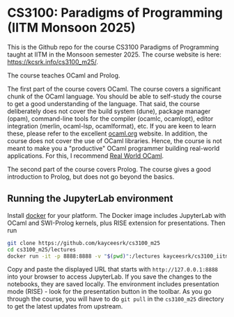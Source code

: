 # CS3100: Paradigms of Programming (IITM Monsoon 2025)

This is the Github repo for the course CS3100 Paradigms of Programming taught at
IITM in the Monsoon semester 2025. The course website is here:
https://kcsrk.info/cs3100_m25/.

The course teaches OCaml and Prolog.

The first part of the course covers OCaml. The course covers a significant chunk
of the OCaml language. You should be able to self-study the course to get a good
understanding of the language. That said, the course deliberately does not cover
the build system (dune), package manager (opam), command-line tools for the
compiler (ocamlc, ocamlopt), editor integration (merlin, ocaml-lsp,
ocamlformat), etc. If you are keen to learn these, please refer to the excellent
[ocaml.org](https://ocaml.org/) website. In addition, the course does not cover
the use of OCaml libraries. Hence, the course is not meant to make you a
"productive" OCaml programmer building real-world applications. For this, I
recommend [Real World OCaml](https://dev.realworldocaml.org/).

The second part of the course covers Prolog. The course gives a good
introduction to Prolog, but does not go beyond the basics.

## Running the JupyterLab environment

Install [docker](https://docs.docker.com/install/#supported-platforms) for your
platform. The Docker image includes JupyterLab with OCaml and SWI-Prolog kernels,
plus RISE extension for presentations. Then run

```bash
git clone https://github.com/kayceesrk/cs3100_m25
cd cs3100_m25/lectures
docker run -it -p 8888:8888 -v "$(pwd)":/lectures kayceesrk/cs3100_iitm:m25 jupyter lab --ip=0.0.0.0 --port=8888 --no-browser --allow-root
```

Copy and paste the displayed URL that starts with `http://127.0.0.1:8888` into
your browser to access JupyterLab. If you save the changes to the notebooks, they are saved locally.
The environment includes presentation mode (RISE) - look for the presentation button in the toolbar.
As you go through the course, you will have to do `git pull` in the `cs3100_m25`
directory to get the latest updates from upstream.
